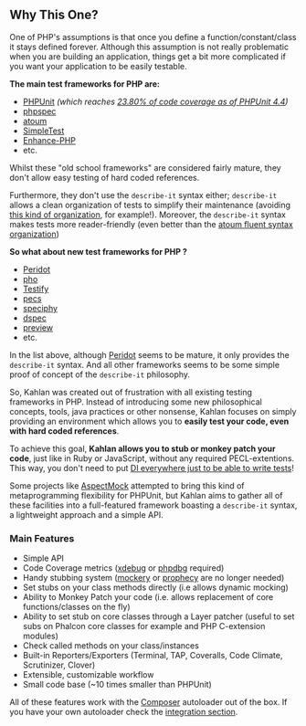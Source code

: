 ## Why This One?

One of PHP's assumptions is that once you define a function/constant/class it stays defined forever. Although this assumption is not really problematic when you are building an application, things get a bit more complicated if you want your application to be easily testable.

**The main test frameworks for PHP are:**

* [PHPUnit](https://phpunit.de) _(which reaches [23.80% of code coverage as of PHPUnit 4.4](assets/phpunit_4.4_code_coverage.png))_
* [phpspec](http://phpspec.net)
* [atoum](http://docs.atoum.org)
* [SimpleTest](http://www.simpletest.org)
* [Enhance-PHP](https://github.com/Enhance-PHP/Enhance-PHP)
* etc.

Whilst these "old school frameworks" are considered fairly mature, they don't allow easy testing of hard coded references.

Furthermore, they don't use the `describe-it` syntax either; `describe-it` allows a clean organization of tests to simplify their maintenance (avoiding [this kind of organization](https://github.com/sebastianbergmann/phpunit/tree/master/tests/Regression), for example!). Moreover, the `describe-it` syntax makes tests more reader-friendly (even better than the [atoum fluent syntax organization](https://github.com/atoum/atoum/blob/master/tests/units/classes/asserters/dateInterval.php))

**So what about new test frameworks for PHP ?**

* [Peridot](https://github.com/peridot-php/peridot)
* [pho](https://github.com/danielstjules/pho)
* [Testify](https://github.com/marco-fiset/Testify.php)
* [pecs](https://github.com/noonat/pecs)
* [speciphy](https://github.com/speciphy/speciphy)
* [dspec](https://github.com/davedevelopment/dspec)
* [preview](https://github.com/v2e4lisp/preview)
* etc.

In the list above, although [Peridot](https://github.com/peridot-php/peridot) seems to be mature, it only provides the `describe-it` syntax. And all other frameworks seems to be some simple proof of concept of the `describe-it` philosophy.

So, Kahlan was created out of frustration with all existing testing frameworks in PHP. Instead of introducing some new philosophical concepts, tools, java practices or other nonsense, Kahlan focuses on simply providing an environment which allows you to **easily test your code, even with hard coded references**.

To achieve this goal, **Kahlan allows you to stub or monkey patch your code**, just like in Ruby or JavaScript, without any required PECL-extentions. This way, you don't need to put [DI everywhere just to be able to write tests](http://david.heinemeierhansson.com/2012/dependency-injection-is-not-a-virtue.html)!

Some projects like [AspectMock](https://github.com/Codeception/AspectMock) attempted to bring this kind of metaprogramming flexibility for PHPUnit, but Kahlan aims to gather all of these facilities into a full-featured framework boasting a `describe-it` syntax, a lightweight approach and a simple API.

### Main Features

* Simple API
* Code Coverage metrics ([xdebug](http://xdebug.org) or [phpdbg](http://phpdbg.com/docs) required)
* Handy stubbing system ([mockery](https://github.com/padraic/mockery) or [prophecy](https://github.com/phpspec/prophecy) are no longer needed)
* Set stubs on your class methods directly (i.e allows dynamic mocking)
* Ability to Monkey Patch your code (i.e. allows replacement of core functions/classes on the fly)
* Ability to set stub on core classes through a Layer patcher (useful to set subs on Phalcon core classes for example and PHP C-extension modules)
* Check called methods on your class/instances
* Built-in Reporters/Exporters (Terminal, TAP, Coveralls, Code Climate, Scrutinizer, Clover)
* Extensible, customizable workflow
* Small code base (~10 times smaller than PHPUnit)

All of these features work with the [Composer](https://getcomposer.org/) autoloader out of the box. If you have your own autoloader check the [integration section](integration.md).
